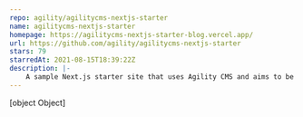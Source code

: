 ```yaml
---
repo: agility/agilitycms-nextjs-starter
name: agilitycms-nextjs-starter
homepage: https://agilitycms-nextjs-starter-blog.vercel.app/
url: https://github.com/agility/agilitycms-nextjs-starter
stars: 79
starredAt: 2021-08-15T18:39:22Z
description: |-
    A sample Next.js starter site that uses Agility CMS and aims to be a foundation for building incredible websites using Next.js and Agility CMS.
---
```


[object Object]
